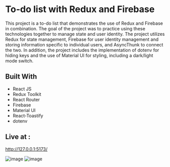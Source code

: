 # To-do list with Redux and Firebase

This project is a to-do list that demonstrates the use of Redux and Firebase in combination. The goal of the project was to practice using these technologies together to manage state and user identity. The project utilizes Redux for state management, Firebase for user identity management and storing information specific to individual users, and AsyncThunk to connect the two. In addition, the project includes the implementation of dotenv for hiding keys and the use of Material UI for styling, including a dark/light mode switch.


## Built With

- React JS
- Redux Toolkit
- React Router
- Firebase
- Material UI
- React-Toastify
- dotenv

## Live at :
http://127.0.0.1:5173/

![image](https://user-images.githubusercontent.com/99732661/209230481-2070a97b-ae9c-4e8f-aa97-223b1f5b3cee.png)
![image](https://user-images.githubusercontent.com/99732661/209230500-da7d7189-5b81-464e-bb91-e597ceb84dec.png)

